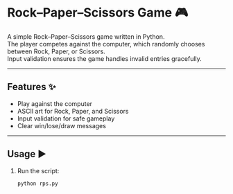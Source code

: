 # Rock–Paper–Scissors Game 🎮

A simple Rock–Paper–Scissors game written in Python.  
The player competes against the computer, which randomly chooses between Rock, Paper, or Scissors.  
Input validation ensures the game handles invalid entries gracefully.

---

## Features ✨
- Play against the computer  
- ASCII art for Rock, Paper, and Scissors  
- Input validation for safe gameplay  
- Clear win/lose/draw messages  

---

## Usage ▶️
1. Run the script:
   ```bash
   python rps.py

